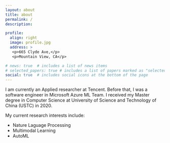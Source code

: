 ```yaml
---
layout: about
title: about
permalink: /
description:

profile:
  align: right
  image: profile.jpg
  address: >
   <p>665 Clyde Ave,</p>
   <p>Mountain View, CA</p>

# news: true  # includes a list of news items
# selected_papers: true # includes a list of papers marked as "selected={true}"
social: true  # includes social icons at the bottom of the page
---
```


I am currently an Applied researcher at Tencent. Before that, I was a software engineer in Microsoft Azure ML Team. I received my Master degree in Computer Science at University of Science and Technology of China (USTC) in 2020.

<!-- under the supervision of [Prof. Taku Komura](https://www.cs.hku.hk/index.php/people/academic-staff/taku), [Prof. Wenping Wang](https://www.cs.hku.hk/people/academic-staff/wenping) and [Prof. Ping Luo](http://luoping.me/). Before that, I obtained my B.E. degree in Telecommunication Engineering from Beijing University of Posts and Telecommunications (BUPT) in 2017. I have served as the Program Committee and Reviewer for a variety of conferences such as NeurIPS, CVPR, ECCV, SIGGRAPH and AAAI, and journals such as International Journal of Computer Vision (IJCV), Artificial Intelligence (AI), IEEE Transactions on Affective Computing, IEEE Signal Processing Letters and Neurocomputing.-->

My current research interests include:

- Nature Laguage Processing
- Multimodal Learning
- AutoML



<!-- Write your biography here. Tell the world about yourself. Link to your favorite [subreddit](http://reddit.com){:target="\_blank"}. You can put a picture in, too. The code is already in, just name your picture `prof_pic.jpg` and put it in the `img/` folder.

Put your address / P.O. box / other info right below your picture. You can also disable any these elements by editing `profile` property of the YAML header of your `_pages/about.md`. Edit `_bibliography/papers.bib` and Jekyll will render your [publications page](/al-folio/publications/) automatically.

Link to your social media connections, too. This theme is set up to use [Font Awesome icons](http://fortawesome.github.io/Font-Awesome/){:target="\_blank"} and [Academicons](https://jpswalsh.github.io/academicons/){:target="\_blank"}, like the ones below. Add your Facebook, Twitter, LinkedIn, Google Scholar, or just disable all of them. -->
